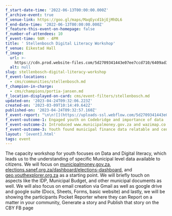 ```yaml
---
f_start-date-time: '2022-06-13T00:00:00.000Z'
f_archive-event: true
f_venue-link: https://goo.gl/maps/MaqEycd1bjEjMhDL6
f_end-date-time: '2022-06-13T00:00:00.000Z'
f_feature-this-event-on-homepage: false
f_number-of-attendees: 10
f_event-time: 9AM - 4PM
title: ' Stellenbosch Digital Literacy Workshop'
f_venue: Eikestad Hall
f_image:
  url: >-
    https://cdn.prod.website-files.com/5d2709341443e07ee7ccd710/6409ad373a496601c7c183dd_IMG_6085.jpg
  alt: null
slug: stellenbosch-digital-literacy-workshop
f_event-locations:
  - cms/communities/stellenbosch.md
f_champion-in-charge:
  - cms/champions/portia-jansen.md
f_location-displayed-on-card: cms/event-filters/stellenbosch.md
updated-on: '2023-04-24T09:32:06.223Z'
created-on: '2023-03-09T10:14:49.642Z'
published-on: '2023-04-24T09:32:57.160Z'
f_event-report: "‍\n\n![](https://uploads-ssl.webflow.com/5d2709341443e07ee7ccd710/64464c809cacbf1a5139964e_IMG_5971.jpg)\n\nOpenUp and Stellenbosch Municipality hosted a\_ Data & Digital literacy workshop on the 15 June 2022. The workshop was attended by 10 youth from Stellenbosch at the Cloetesville E - Centre to learn more about data, and the available digital resources to improve their digital literacy.\n\n‍\n\n[https://twitter.com/CodebridgeY/status/1536982885923790849](https://twitter.com/CodebridgeY/status/1536982885923790849)\_\n\n‍\n\nAdrian Kearns of OpenUp spent the first session of the workshop engaging the youth on what Codebridge Youth is about, and why it is important as young people to engage in government and participate in processes to advance their particular needs. One could sense that the group were not aware of the participation processes, and when asked if they had ever attended an IDP Public Meeting, nobody responded. Linking this youth participation process to the importance of data, and information to make informed decisions, was critical in terms of the workshop outcomes.\_\n\n![](https://uploads-ssl.webflow.com/5d2709341443e07ee7ccd710/64464c78db42b8de91692036_IMG_6019.jpg)\n\nIn the next session, youth were introduced to [www.municipalmoney.gov.za](http://www.municipalmoney.gov.za) a web-based application which presents municipal finance data in an easily digestible format for users. The youth thought that the Municipality had loads of money, I think these numbers relatable to their living conditions and what they had used in their personal lives, made the figures shown on municipal money seem massive. Very briefly Adrian showed them [https://wazimap.co.za/](https://wazimap.co.za/) another data platform developed by OpenUp, this time using Census data and transforming it into an easily digestible format for users.\n\n‍\n\n‍"
f_event-outcome-1: Engaged youth on Codebridge and importance of data
f_event-outcome-2: Introduced www.municipalmoney.gov.za and wazimap.co.za data platforms.
f_event-outcome-3: Youth found municipal finance data relatable and census data informative.
layout: '[event].html'
tags: event
---
```


The capacity workshop for youth focuses on Data and Digital literacy, which leads us to the understanding of specific Municipal level data available to citizens. We will focus on [municipalmoney.gov.za](https://municipalmoney.gov.za/), [elections.sanef.org.za/dashboard/elections-dashboard](https://elections.sanef.org.za/dashboard/elections-dashboard/), and [geo.youthexplorer.org.za](https://geo.youthexplorer.org.za) as a starting point. We will briefly touch on aspects like the IDP, Municipal Budget, and other municipal documents as well. We will also focus on email creation via Gmail as well as google drive and google suite (Docs, Sheets, Forms, basic website) and lastly, we will be showing the participants Pocket Reporter where they can Report on a matter in your community, Generate a story and Publish that story on the CBY FB page
